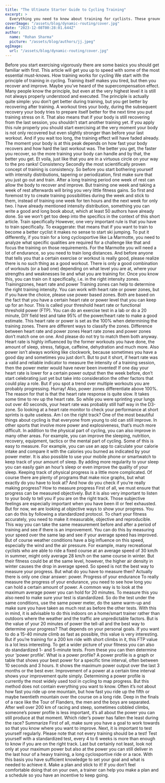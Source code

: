 ```yaml
---
title: "The Ultimate Starter Guide to Cycling Training"
excerpt: >
  Everything you need to know about training for cyclists. These ground rules should be common knowledge for every cyclist who will start training!
coverImage: "/assets/blog/dynamic-routing/cover.jpg"
date: "2023-12-08T00:28:01.644Z"
author:
  name: "Rohan Sharma"
  picture: "/assets/blog/authors/jj.jpeg"
ogImage:
  url: "/assets/blog/dynamic-routing/cover.jpg"
---
```


Before you start exercising vigorously there are some basics you should get familiar with first. This article will get you up to speed with some of the most essential must-knows.
How training works for cycling
We start with the principle of training in cycling. Training itself makes you tired, but then you recover and improve. Maybe you’ve heard of the supercompensation effect. Many people know the principle, but even at the very highest level it is still not always properly understood and executed. The principle is actually quite simple: you don’t get better during training, but you get better by recovering after training. A workout tires your body, during the subsequent recovery your body tries to prepare itself better for the next time you put training stress on it. That also means that if your body is still recovering from the last session, you shouldn’t start another training yet.
If you apply this rule properly you should start exercising at the very moment your body is not only recovered but even slightly stronger than before your last workout. And if you wait too long, the training effect will have faded already. The moment your body is at this peak depends on how fast your body recovers and how hard the last workout was. The better you get, the faster you recover, so the more training your body can handle and by that, the better you get. Et voila, just like that you are in a virtuous circle on your way to the pro ranks!
Consistency
Secondly the most scientifically proven concept of training is consistency. So before you start bothering yourself with intensity distributions, tapering or periodization, first make sure that you just go out and train. After a long training period one week of rest can allow the body to recover and improve. But training one week and taking a week of rest afterwards will bring you very little fitness gains. So first and foremost try to create training possibilities during the week and stick to them, instead of training one week for ten hours and the next week for only two. I have already mentioned intensity distribution, something you can write a good and long book about, which at least 50 authors have already done. So we won’t get too deep into the specifics in the context of this short article.
Train specifically
However, one very important rule is that you have to train specifically. To exaggerate: that means that if you want to train to become a better cyclist it makes no sense to start ski jumping. To put it differently, if you train for a long cyclosportive like La Marmotte, you need to analyze what specific qualities are required for a challenge like that and focus the training on those requirements. For the Marmotte you will need a lot of endurance, so you need to train long distances. And before anyone that tells you that a certain exercise or workout is really good, please realize there is no such thing as a good workout. There is only a good combination of workouts (or a bad one) depending on what level you are at, where your strengths and weaknesses lie and what you are training for. Once you know this, you can train on it specifically, i.e. in the right intensity zones.
Trainingzones, heart rate and power
Training zones can help to determine the right training intensity. You can work with heart rate or power zones, but if you have the choice, please use power based zones. Both are based on the fact that you have a certain heart rate or power level that you can keep up for an hour. This is called your threshold heart rate or functional threshold power (FTP). You can do an exercise test in a lab or do a 20 minute, DIY field test and take 95% of the power/heart rate to make a good estimate. This heart rate or power is set as the 100% when determining the training zones. There are different ways to classify the zones.
Difference between heart rate and power zones
Heart rate zones and power zones don’t match one on one. And please do not try to match them both anyway. Heart rate is highly influenced by the former workouts you have done, the amount of sleep, stress, fatigue, caffeine, dehydration and much more. Also power isn’t always working like clockwork, because sometimes you have a good day and sometimes you just don’t. But to put it short, if heart rate was a valid and reliable indicator to measure the intensity of a training session, then the power meter would have never been invented!
If one day your heart rate is lower for a certain power output then the week before, don’t start celebrating just yet but take into consideration the other factors that could play a role. But if you spot a trend over multiple workouts you are probably progressing. Hurray! Also, power zones differentiate above 100%. The reason for that is that the heart rate response is quite slow. It takes some time to rev up the heart rate. So while you were sprinting your lungs out over 40 seconds, your heart rate was probably still half way in the D3-zone. So looking at a heart rate monitor to check your performance at short sprints is quite useless.
Am I on the right track?
One of the most beautiful things about cycling is that everyone from young to old can still improve. In other sports that involve more power and explosiveness, that’s much more difficult. In addition to the physical part of cycling, you can also improve in many other areas. For example, you can improve the sleeping, nutrition, recovery, equipment, tactics or the mental part of cycling.
Some of this is easy to measure. For example, you can use an app to calculate your calorie intake and compare it with the calories you burned as indicated by your power meter. It is also possible to use your mobile phone or smartwatch to keep track of your amount of sleep. By adding more regularity to your sleep you can easily gain an hour’s sleep or even improve the quality of your sleep.
Keeping track of physical progress is a little more complicated. Of course there are plenty of programs that make nice graphs, but what exactly do you have to look at? And how do you check if you’re really making progress?
How to measure progress
First of all, we must ensure that progress can be measured objectively. But it is also very important to listen to your body to tell you if you are on the right track. Those subjective feelings are especially important when you have been ill or feel exhausted. But for now, we are looking at objective ways to show your progress. You can do this by following a standardized protocol. To chart your fitness accurately, you need to make it measurable, objective and reproducible. This way you can take the same measurement before and after a period of training and see if there is an improvement.
You can do this by measuring your speed over the same lap and see if your average speed has improved. But of course weather conditions have a big influence on this speed, especially the wind and the air pressure. For example, many recreational cyclists who are able to ride a fixed course at an average speed of 30 km/h in summer, might only average 28 km/h on the same course in winter. But their fitness could be at the same level, however, the higher air density in winter causes the drop in average speed. So speed is not the best way to measure your progress. But what do you have to measure then? Actually there is only one clear answer: power.
Progress of your endurance
To really measure the progress of your endurance, you need to see how long you can hold a certain amount of power. A common way is to look at the maximum average power you can hold for 20 minutes. To measure this you also need to make sure your test is standardized. So do the test under the same conditions, use the same power meter, do the same warm-up and make sure you have taken as much rest as before the other tests. With this in mind, it is advisable to do this indoors on a home/smart trainer rather than outdoors where the weather and the traffic are unpredictable factors.
But is the value of your 20 minutes of power the tell-all and the best way to determine your progress? That depends on your personal goals. If you want to do a 15-40 minute climb as fast as possible, this value is very interesting. But if you’re training for a 200 km ride with short climbs in it, this FTP value is a lot less interesting. To get a wider picture of your fitness you can also do standardized 1- and 5-minute tests. From these you can then determine your ‘power profile’.
What is a power profile?
A power profile is a graph or table that shows your best power for a specific time interval, often between 10 seconds and 3 hours. It shows the maximum power output over the last 3 months or the best ever. Improvement of a power at a certain time interval shows your improvement quite simply. Determining a power profile is currently the most widely used tool in cycling to map progress. But this method does not contain everything you want to know. Often it’s not about how fast you ride up one mountain, but how fast you ride up the fifth or maybe twentieth mountain over the course on a long ride. Deep in the finals of a race like the Tour of Flanders, the men and the boys are separated. After well over 200 km of racing and steep, sometimes cobbled climbs, someone’s power profile is less important, it’s all about the power you can still produce at that moment. Which rider’s power has fallen the least during the race?
Summarize
First of all, make sure you have a goal to work towards so that you know where you want to improve. Next, it is important to test yourself regularly. Please note that not every training should be a test! Test yourself with a standardized test, every 4 to 6 weeks is more than enough to know if you are on the right track. Last but certainly not least, look not only at your maximum power but also at the power you can still deliver in the last hour of a heavy training, a long cyclosportive ride or a race.
With this basis you have sufficient knowledge to set your goal and what is needed to achieve it. Make a plan and stick to it! If you don’t feel comfortable doing that on your own, a trainer can help you make a plan and a schedule so you have an incentive to keep going.